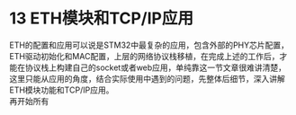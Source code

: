 # **13 ETH模块和TCP/IP应用**
ETH的配置和应用可以说是STM32中最复杂的应用，包含外部的PHY芯片配置，ETH驱动初始化和MAC配置，上层的网络协议栈移植，在完成上述的工作后，才能在协议栈上构建自己的socket或者web应用，单纯靠这一节文章很难讲清楚，这里只能从应用的角度，结合实际使用中遇到的问题，先整体后细节，深入讲解ETH模块功能和TCP/IP应用。<br />
再开始所有